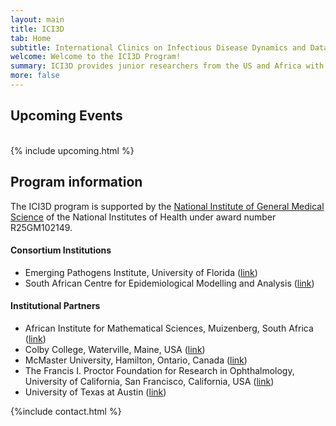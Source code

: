 ```yaml
---
layout: main
title: ICI3D
tab: Home
subtitle: International Clinics on Infectious Disease Dynamics and Data
welcome: Welcome to the ICI3D Program!
summary: ICI3D provides junior researchers from the US and Africa with the toolsets necessary to conduct integrative research in infectious disease dynamics and to communicate their questions, methods, and findings across disciplinary boundaries.
more: false
---
```


## Upcoming Events  

<br>
{% include upcoming.html %}

## Program information

The ICI3D program is supported by the [National Institute of General Medical Science](http://www.nigms.nih.gov/ "NIGMS") of the National Institutes of Health under award number R25GM102149.

#### Consortium Institutions

- Emerging Pathogens Institute, University of Florida ([link](http://www.epi.ufl.edu/ "EPI @ UF"))
- South African Centre for Epidemiological Modelling and Analysis ([link](http://www.sacema.com/ "SACEMA"))

#### Institutional Partners

- African Institute for Mathematical Sciences, Muizenberg, South Africa ([link](http://aims.ac.za/ "AIMS"))
- Colby College, Waterville, Maine, USA ([link](http://www.colby.edu/ "Colby"))
- McMaster University, Hamilton, Ontario, Canada ([link](http://www.mcmaster.ca/ "McMaster"))
- The Francis I. Proctor Foundation for Research in Ophthalmology, University of California, San Francisco, California, USA ([link](http://www.proctor.ucsf.edu/ "Proctor Foundation @ UCSF"))
- University of Texas at Austin ([link](http://www.utexas.edu/ "UT"))

{%include contact.html %}
